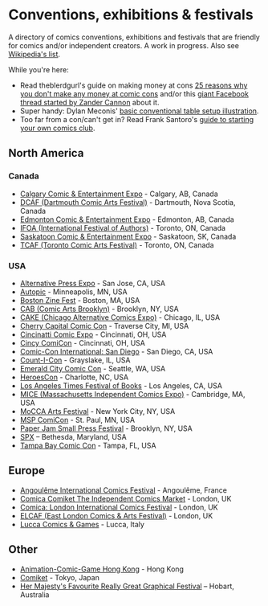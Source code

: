 # Conventions, exhibitions & festivals

A directory of comics conventions, exhibitions and festivals that are friendly for comics and/or independent creators. A work in progress. Also see [Wikipedia's list](https://en.wikipedia.org/wiki/List_of_comic_book_conventions).

While you're here:

- Read theblerdgurl's guide on making money at cons [25 reasons why you don't make any money at comic cons](http://theblerdgurl.tumblr.com/post/121104481939/25-reasons-why-you-dont-make-any-money-at-comic) and/or this [giant Facebook thread started by Zander Cannon](https://www.facebook.com/zandercannon/posts/10151789475817465?stream_ref=1) about it.
- Super handy: Dylan Meconis' [basic conventional table setup illustration](http://dylanmeconis.tumblr.com/post/143016919369/after-exhibiting-at-emerald-city-comicon-i-came).
- Too far from a con/can't get in? Read Frank Santoro's [guide to starting your own comics club](http://www.tcj.com/comics-club/).

## North America

### Canada

- [Calgary Comic & Entertainment Expo](http://calgaryexpo.com/) - Calgary, AB, Canada
- [DCAF (Dartmouth Comic Arts Festival)](http://dcaf.strangeadventures.com/) - Dartmouth, Nova Scotia, Canada
- [Edmonton Comic & Entertainment Expo](http://edmontonexpo.com/) - Edmonton, AB, Canada
- [IFOA (International Festival of Authors)](http://ifoa.org/) - Toronto, ON, Canada
- [Saskatoon Comic & Entertainment Expo](http://saskexpo.com/) - Saskatoon, SK, Canada
- [TCAF (Toronto Comic Arts Festival)](http://torontocomics.com/) - Toronto, ON, Canada

### USA

- [Alternative Press Expo](http://www.alternativepressexpo.com/) - San Jose, CA, USA
- [Autopic](http://autoptic.org/) - Minneapolis, MN, USA
- [Boston Zine Fest](http://bostonzinefest.tumblr.com/) - Boston, MA, USA
- [CAB (Comic Arts Brooklyn)](http://comicartsbrooklyn.com/) - Brooklyn, NY, USA
- [CAKE (Chicago Alternative Comics Expo)](http://www.cakechicago.com/) - Chicago, IL, USA
- [Cherry Capital Comic Con](http://www.cherrycapitalcon.com/) - Traverse City, MI, USA
- [Cincinatti Comic Expo](http://cincinnaticomicexpo.com/) - Cincinnati, OH, USA
- [Cincy ComiCon](http://www.cincycomicon.com/) - Cincinnati, OH, USA
- [Comic-Con International: San Diego](http://www.comic-con.org/) - San Diego, CA, USA
- [Count-I-Con](http://counticon.com/) - Grayslake, IL, USA
- [Emerald City Comic Con](http://www.emeraldcitycomicon.com/) - Seattle, WA, USA
- [HeroesCon](http://www.heroesonline.com) - Charlotte, NC, USA
- [Los Angeles Times Festival of Books](http://events.latimes.com/festivalofbooks/) - Los Angeles, CA, USA
- [MICE (Massachusetts Independent Comics Expo)](http://www.micexpo.org/) - Cambridge, MA, USA
- [MoCCA Arts Festival](http://moccafestnyc.tumblr.com/) - New York City, NY, USA
- [MSP ComiCon](http://www.mcbacomicons.com/) - St. Paul, MN, USA
- [Paper Jam Small Press Festival](http://paperjamfest.tumblr.com/) - Brooklyn, NY, USA
- [SPX](http://www.spxpo.com/) – Bethesda, Maryland, USA
- [Tampa Bay Comic Con](http://tampabaycomiccon.com/) - Tampa, FL, USA

## Europe

- [Angoulême International Comics Festival](http://www.bdangouleme.com/) -  Angoulême, France
- [Comica Comiket The Independent Comics Market](http://comiket.comica.london/) - London, UK
- [Comica: London International Comics Festival](http://www.comica.london/) - London, UK
- [ELCAF (East London Comics & Arts Festival)](http://www.elcaf.co.uk/) - London, UK
- [Lucca Comics & Games](http://www.luccacomicsandgames.com/) - Lucca, Italy

## Other

- [Animation-Comic-Game Hong Kong](http://www.ani-com.hk/) - Hong Kong
- [Comiket](http://www.comiket.co.jp/index_e.html) - Tokyo, Japan
- [Her Majesty's Favourite Really Great Graphical Festival](http://hobartgraphicsfestival.tumblr.com/) – Hobart, Australia

